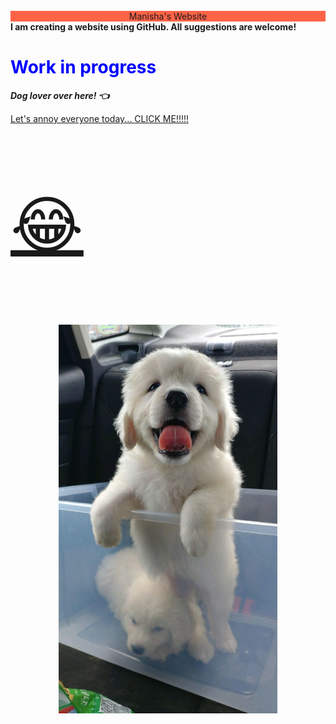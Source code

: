 
<head>
   <style>
      body{background-image: url("https://github.com/aryalm1/Website/blob/main/Fav.jpg?raw=true")}
   </style>
 <br>
 </head>
 <head>
   <div style="text-align: center;background-color: tomato; " id="clock">
       Manisha's Website
   </div>
</head> 
<body>
   <b> I am creating a website using GitHub. All suggestions are welcome!</b>
   <h1 style="color:blue;"> Work in progress </h1>
   <p><i><strong> Dog lover over here! &#128072;</strong></i></p> 
   <a href="https://www.youtube.com/watch?v=1HygThMLzGs">Let's annoy everyone today... CLICK ME!!!!!<p style="font-size:100px"> &#128514;</p></a>
   <p align="center">
   <img src="https://github.com/aryalm1/Website/blob/main/img-allo.jpeg?raw=true" width="350" alt="Hoddu">
   </p>
</body>

